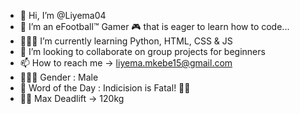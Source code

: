 - 👋 Hi, I’m @Liyema04
- 👀 I’m an eFootball™ Gamer 🎮 that is eager to learn how to code... 
- 👨🏾‍💻 I’m currently learning Python, HTML, CSS & JS
- 🤔 I’m looking to collaborate on group projects for beginners  
- 📫 How to reach me -> liyema.mkebe15@gmail.com
- 🙋🏾‍♂️ Gender : Male
- 📖 Word of the Day : Indicision is Fatal! 🫵🏾 
- 💪🏾 Max Deadlift -> 120kg 
  
<!---
Liyema04/Liyema04 is a ✨ special ✨ repository because its `README.md` (this file) appears on your GitHub profile.
You can click the Preview link to take a look at your changes.
--->

